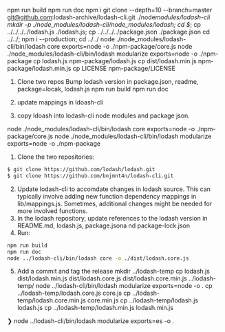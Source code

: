 npm run build
npm run doc
npm i
git clone --depth=10 --branch=master git@github.com:lodash-archive/lodash-cli.git ./node*modules/lodash-cli
mkdir -p ./node_modules/lodash-cli/node_modules/lodash; cd \$*; cp ../../../../lodash.js ./lodash.js; cp ../../../../package.json ./package.json
cd ../../; npm i --production; cd ../../
node ./node_modules/lodash-cli/bin/lodash core exports=node -o ./npm-package/core.js
node ./node_modules/lodash-cli/bin/lodash modularize exports=node -o ./npm-package
cp lodash.js npm-package/lodash.js
cp dist/lodash.min.js npm-package/lodash.min.js
cp LICENSE npm-package/LICENSE

1. Clone two repos
   Bump lodash version in package.json, readme, package=locak, lodash.js
   npm run build
   npm run doc

2. update mappings in ldoash-cli
3. copy ldoash into lodash-cli node modules and package json.

node ./node_modules/lodash-cli/bin/lodash core exports=node -o ./npm-package/core.js
node ./node_modules/lodash-cli/bin/lodash modularize exports=node -o ./npm-package

1. Clone the two repositories:

```sh
$ git clone https://github.com/lodash/lodash.git
$ git clone https://github.com/bnjmnt4n/lodash-cli.git
```

2. Update lodash-cli to accomdate changes in lodash source. This can typically involve adding new function dependency mappings in lib/mappings.js. Sometimes, additional changes might be needed for more involved functions.
3. In the lodash repository, update references to the lodash version in README.md, lodash.js, package.jsona nd package-lock.json
4. Run:

```sh
npm run build
npm run doc
node ../lodash-cli/bin/lodash core -o ./dist/lodash.core.js
```

5. Add a commit and tag the release
   mkdir ../lodash-temp
   cp lodash.js dist/lodash.min.js dist/lodash.core.js dist/lodash.core.min.js ../lodash-temp/
   node ../lodash-cli/bin/lodash modularize exports=node -o .
   cp ../lodash-temp/lodash.core.js core.js
   cp ../lodash-temp/lodash.core.min.js core.min.js
   cp ../lodash-temp/lodash.js lodash.js
   cp ../lodash-temp/lodash.min.js lodash.min.js

❯ node ../lodash-cli/bin/lodash modularize exports=es -o .
